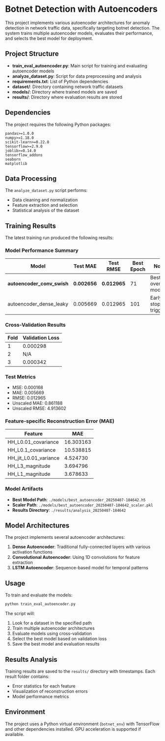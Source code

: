 # Botnet Detection with Autoencoders

This project implements various autoencoder architectures for anomaly detection in network traffic data, specifically targeting botnet detection. The system trains multiple autoencoder models, evaluates their performance, and selects the best model for deployment.

## Project Structure

- **train_eval_autoencoder.py**: Main script for training and evaluating autoencoder models
- **analyze_dataset.py**: Script for data preprocessing and analysis
- **requirements.txt**: List of Python dependencies
- **dataset/**: Directory containing network traffic datasets
- **models/**: Directory where trained models are saved
- **results/**: Directory where evaluation results are stored

## Dependencies

The project requires the following Python packages:
```
pandas>=1.0.0
numpy>=1.18.0
scikit-learn>=0.22.0
tensorflow>=2.9.0
joblib>=0.14.0
tensorflow_addons
seaborn
matplotlib
```

## Data Processing

The `analyze_dataset.py` script performs:
- Data cleaning and normalization
- Feature extraction and selection
- Statistical analysis of the dataset

## Training Results

The latest training run produced the following results:

### Model Performance Summary

| Model | Test MAE | Test RMSE | Best Epoch | Notes |
|-------|----------|-----------|------------|-------|
| **autoencoder_conv_swish** | **0.002656** | **0.012965** | 71 | Best overall model |
| autoencoder_dense_leaky | 0.005669 | 0.012965 | 101 | Early stopping triggered |

### Cross-Validation Results

| Fold | Validation Loss |
|------|----------------|
| 1    | 0.000298       |
| 2    | N/A            |
| 3    | 0.000342       |

### Test Metrics
- MSE: 0.000168
- MAE: 0.005669
- RMSE: 0.012965
- Unscaled MAE: 0.861188
- Unscaled RMSE: 4.913602

### Feature-specific Reconstruction Error (MAE)
| Feature | MAE |
|---------|-----|
| HH_L0.01_covariance | 16.303163 |
| HH_L0.1_covariance | 10.538815 |
| HH_jit_L0.01_variance | 4.524730 |
| HH_L3_magnitude | 3.694796 |
| HH_L1_magnitude | 3.678633 |

### Model Artifacts
- **Best Model Path**: `./models/best_autoencoder_20250407-184642.h5`
- **Scaler Path**: `./models/best_autoencoder_20250407-184642_scaler.pkl`
- **Results Directory**: `./results/analysis_20250407-184642`

## Model Architectures

The project implements several autoencoder architectures:
1. **Dense Autoencoder**: Traditional fully-connected layers with various activation functions
2. **Convolutional Autoencoder**: Using 1D convolutions for feature extraction
3. **LSTM Autoencoder**: Sequence-based model for temporal patterns

## Usage

To train and evaluate the models:

```bash
python train_eval_autoencoder.py
```

The script will:
1. Look for a dataset in the specified path
2. Train multiple autoencoder architectures
3. Evaluate models using cross-validation
4. Select the best model based on validation loss
5. Save the best model and evaluation results

## Results Analysis

Training results are saved to the `results/` directory with timestamps. Each result folder contains:
- Error statistics for each feature
- Visualization of reconstruction errors
- Model performance metrics

## Environment

The project uses a Python virtual environment (`botnet_env`) with TensorFlow and other dependencies installed. GPU acceleration is supported if available.
